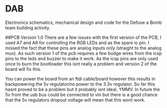 # DAB
Electronics schematics, mechanical design and code for the Defuse a Bomb team building activity.

##PCB Version 1.0
There are a few issues with the first version of the PCB, I used A7 and A6 for controlling the RGB LEDs and as the spare io pin. I missed the fact that these pins are analog inputs only (straight to the analog mux). As such version 1 of the pcb requires a few bodge wires from the icsp pins to the leds and buzzer to make it work. As the icsp pins are only used once to burn the bootloader this isnt really a problem and version 2 of the board will fix this. 

You can power the board from an ftdi cable/board however this results in backpowering the 5v regulator/no power to the 3.3v regulator. So far this hasnt proved to be a problem but it probably isnt ideal, YMMV. In future the 5v from the usb bus could be connected to vin but there is a good chance that the 5v regulators dropout voltage will mean that this wont work.

 

